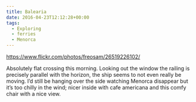 ```yaml
---
title: Balearia
date: 2016-04-23T12:12:28+00:00
tags:
  - Exploring
  - ferries
  - Menorca
---
```

https://www.flickr.com/photos/freosam/26519226102/

Absolutely flat crossing this morning.
Looking out the window the railing is precisely parallel with the horizon,
the ship seems to not even really be moving.
I’d still be hanging over the side watching Menorca disappear but it’s too chilly in the wind;
nicer inside with cafe americana and this comfy chair with a nice view.
